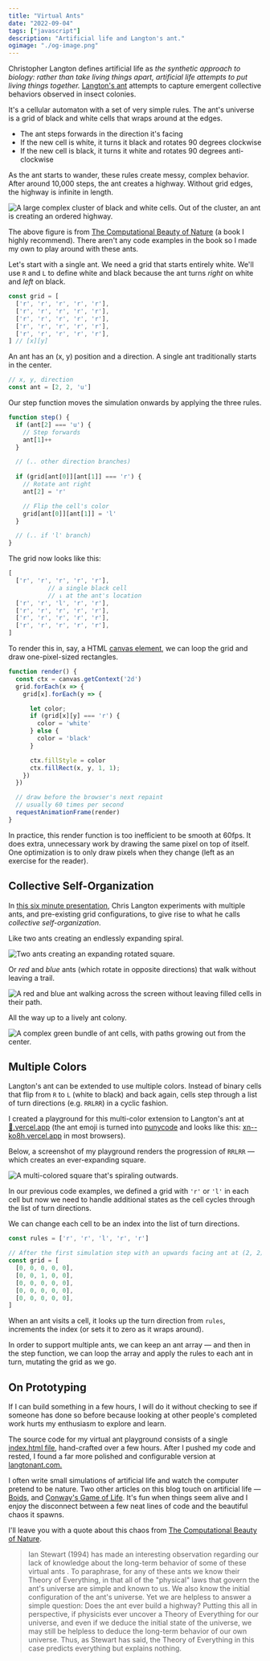 ```yaml
---
title: "Virtual Ants"
date: "2022-09-04"
tags: ["javascript"]
description: "Artificial life and Langton's ant."
ogimage: "./og-image.png"
---
```


Christopher Langton defines artificial life as *the synthetic approach to biology: rather than take living things apart, artificial life attempts to put living things together.* [Langton's ant](https://en.wikipedia.org/wiki/Langton%27s_ant) attempts to capture emergent collective behaviors observed in insect colonies.

It's a cellular automaton with a set of very simple rules. The ant's universe is a grid of black and white cells that wraps around at the edges.

- The ant steps forwards in the direction it's facing
- If the new cell is white, it turns it black and rotates 90 degrees clockwise
- If the new cell is black, it turns it white and rotates 90 degrees anti-clockwise

As the ant starts to wander, these rules create messy, complex behavior. After around 10,000 steps, the ant creates a highway. Without grid edges, the highway is infinite in length.

![A large complex cluster of black and white cells. Out of the cluster, an ant is creating an ordered highway.](highway.png)

The above figure is from [The Computational Beauty of Nature](https://mitpress.mit.edu/9780262561273/the-computational-beauty-of-nature/) (a book I highly recommend). There aren't any code examples in the book so I made my own to play around with these ants.

Let's start with a single ant. We need a grid that starts entirely white. We'll use `R` and `L` to define white and black because the ant turns *right* on white and *left* on black.

```javascript
const grid = [
  ['r', 'r', 'r', 'r', 'r'],
  ['r', 'r', 'r', 'r', 'r'],
  ['r', 'r', 'r', 'r', 'r'],
  ['r', 'r', 'r', 'r', 'r'],
  ['r', 'r', 'r', 'r', 'r'],
] // [x][y]
```

An ant has an (x, y) position and a direction. A single ant traditionally starts in the center.

```javascript
// x, y, direction
const ant = [2, 2, 'u']
```

Our step function moves the simulation onwards by applying the three rules.

```javascript
function step() {
  if (ant[2] === 'u') {
    // Step forwards
    ant[1]++
  }

  // (.. other direction branches)
  
  if (grid[ant[0]][ant[1]] === 'r') {
    // Rotate ant right
    ant[2] = 'r'

    // Flip the cell's color
    grid[ant[0]][ant[1]] = 'l'
  }

  // (.. if 'l' branch)
}
```

The grid now looks like this:

```javascript
[
  ['r', 'r', 'r', 'r', 'r'],
           // a single black cell
           // ↓ at the ant's location
  ['r', 'r', 'l', 'r', 'r'],
  ['r', 'r', 'r', 'r', 'r'],
  ['r', 'r', 'r', 'r', 'r'],
  ['r', 'r', 'r', 'r', 'r'],
]
```

To render this in, say, a HTML [canvas element](https://developer.mozilla.org/en-US/docs/Web/HTML/Element/canvas), we can loop the grid and draw one-pixel-sized rectangles.

```javascript
function render() {
  const ctx = canvas.getContext('2d')
  grid.forEach(x => {
    grid[x].forEach(y => {

      let color;
      if (grid[x][y] === 'r') {
        color = 'white'
      } else {
        color = 'black'
      }

      ctx.fillStyle = color
      ctx.fillRect(x, y, 1, 1);
    })
  })

  // draw before the browser's next repaint
  // usually 60 times per second
  requestAnimationFrame(render)
}
```

In practice, this render function is too inefficient to be smooth at 60fps. It does extra, unnecessary work by drawing the same pixel on top of itself. One optimization is to only draw pixels when they change (left as an exercise for the reader).

## Collective Self-Organization

In [this six minute presentation](https://www.youtube.com/watch?v=w6XQQhCgq5c), Chris Langton experiments with multiple ants, and pre-existing grid configurations, to give rise to what he calls *collective self-organization*.

Like two ants creating an endlessly expanding spiral.

![Two ants creating an expanding rotated square.](two_ants_looping.gif)

Or *red* and *blue* ants (which rotate in opposite directions) that walk without leaving a trail.

![A red and blue ant walking across the screen without leaving filled cells in their path.](ants_walking.gif)

All the way up to a lively ant colony.

![A complex green bundle of ant cells, with paths growing out from the center.](ant_colony.gif)

## Multiple Colors

Langton's ant can be extended to use multiple colors. Instead of binary cells that flip from `R` to `L` (white to black) and back again, cells step through a list of turn directions (e.g. `RRLRR`) in a cyclic fashion.

I created a playground for this multi-color extension to Langton's ant at [🐜.vercel.app](https://🐜.vercel.app) (the ant emoji is turned into [punycode](https://en.wikipedia.org/wiki/Punycode) and looks like this: [xn--ko8h.vercel.app](http://xn--ko8h.vercel.app) in most browsers).

Below, a screenshot of my playground renders the progression of `RRLRR` — which creates an ever-expanding square.

![A multi-colored square that's spiraling outwards.](multi_color.png)

In our previous code examples, we defined a grid with `'r'` or `'l'` in each cell but now we need to handle additional states as the cell cycles through the list of turn directions.

We can change each cell to be an index into the list of turn directions.

```javascript
const rules = ['r', 'r', 'l', 'r', 'r']

// After the first simulation step with an upwards facing ant at (2, 2)
const grid = [
  [0, 0, 0, 0, 0],
  [0, 0, 1, 0, 0],
  [0, 0, 0, 0, 0],
  [0, 0, 0, 0, 0],
  [0, 0, 0, 0, 0],
] 
```

When an ant visits a cell, it looks up the turn direction from `rules`, increments the index (or sets it to zero as it wraps around).

In order to support multiple ants, we can keep an ant array — and then in the step function, we can loop the array and apply the rules to each ant in turn, mutating the grid as we go.

## On Prototyping

If I can build something in a few hours, I will do it without checking to see if someone has done so before because looking at other people's completed work hurts my enthusiasm to explore and learn.

The source code for my virtual ant playground consists of a single [index.html file](https://github.com/healeycodes/virtual-ants/blob/main/index.html), hand-crafted over a few hours. After I pushed my code and rested, I found a far more polished and configurable version at [langtonant.com.](http://www.langtonant.com/)

I often write small simulations of artificial life and watch the computer pretend to be nature. Two other articles on this blog touch on artificial life — [Boids](https://healeycodes.com/boids-flocking-simulation), and [Conway's Game of Life](https://healeycodes.com/my-first-golang-program). It's fun when things seem alive and I enjoy the disconnect between a few neat lines of code and the beautiful chaos it spawns.

I'll leave you with a quote about this chaos from [The Computational Beauty of Nature](https://mitpress.mit.edu/9780262561273/the-computational-beauty-of-nature/).

> Ian Stewart (1994) has made an interesting observation regarding our lack of knowledge about the long-term behavior of some of these virtual ants . To paraphrase, for any of these ants we know their Theory of Everything, in that all of the "physical" laws that govern the ant's universe are simple and known to us. We also know the initial configuration of the ant's universe. Yet we are helpless to answer a simple question: Does the ant ever build a highway? Putting this all in perspective, if physicists ever uncover a Theory of Everything for our universe, and even if we deduce the initial state of the universe, we may still be helpless to deduce the long-term behavior of our own universe. Thus, as Stewart has said, the Theory of Everything in this case predicts everything but explains nothing.
